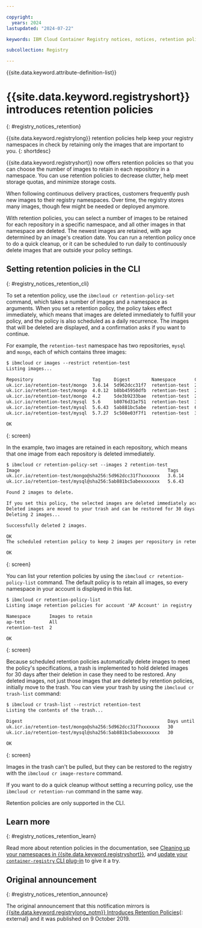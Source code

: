```yaml
---

copyright:
  years: 2024
lastupdated: "2024-07-22"

keywords: IBM Cloud Container Registry notices, notices, retention policies

subcollection: Registry

---
```


{{site.data.keyword.attribute-definition-list}}

# {{site.data.keyword.registryshort}} introduces retention policies
{: #registry_notices_retention}

{{site.data.keyword.registrylong}} retention policies help keep your registry namespaces in check by retaining only the images that are important to you.
{: shortdesc}

{{site.data.keyword.registryshort}} now offers retention policies so that you can choose the number of images to retain in each repository in a namespace. You can use retention policies to decrease clutter, help meet storage quotas, and minimize storage costs.

When following continuous delivery practices, customers frequently push new images to their registry namespaces. Over time, the registry stores many images, though few might be needed or deployed anymore.

With retention policies, you can select a number of images to be retained for each repository in a specific namespace, and all other images in that namespace are deleted. The newest images are retained, with age determined by an image's creation date. You can run a retention policy once to do a quick cleanup, or it can be scheduled to run daily to continuously delete images that are outside your policy settings.

## Setting retention policies in the CLI
{: #registry_notices_retention_cli}

To set a retention policy, use the `ibmcloud cr retention-policy-set` command, which takes a number of images and a namespace as arguments. When you set a retention policy, the policy takes effect immediately, which means that images are deleted immediately to fulfill your policy, and the policy is also scheduled as a daily recurrence. The images that will be deleted are displayed, and a confirmation asks if you want to continue.

For example, the `retention-test` namespace has two repositories, `mysql` and `mongo`, each of which contains three images:

``` txt
$ ibmcloud cr images --restrict retention-test
Listing images...

Repository                      Tag     Digest        Namespace       Created      Size    Security status
uk.icr.io/retention-test/mongo  3.6.14  5d962dcc31f7  retention-test  2 weeks ago  165 MB  1 Issue
uk.icr.io/retention-test/mongo  4.0.12  b8bb45950dfb  retention-test  2 weeks ago  153 MB  1 Issue
uk.icr.io/retention-test/mongo  4.2     5de3b9233bae  retention-test  2 weeks ago  147 MB  1 Issue
uk.icr.io/retention-test/mysql  5.6     b8076d31e751  retention-test  3 weeks ago  83 MB   4 Issues
uk.icr.io/retention-test/mysql  5.6.43  5ab881bc5abe  retention-test  6 months ago 83 MB   4 Issues
uk.icr.io/retention-test/mysql  5.7.27  5c508e03f7f1  retention-test  3 weeks ago  124 MB  7 Issues

OK
```
{: screen}

In the example, two images are retained in each repository, which means that one image from each repository is deleted immediately.

```txt
$ ibmcloud cr retention-policy-set --images 2 retention-test
Image                                                       Tags
uk.icr.io/retention-test/mongo@sha256:5d962dcc31f7xxxxxxx   3.6.14
uk.icr.io/retention-test/mysql@sha256:5ab881bc5abexxxxxxx   5.6.43

Found 2 images to delete.

If you set this policy, the selected images are deleted immediately according to the rules that you set in your policy.
Deleted images are moved to your trash and can be restored for 30 days. Do you want to continue to set the policy? [y/N]> y
Deleting 2 images...

Successfully deleted 2 images.

OK
The scheduled retention policy to keep 2 images per repository in retention-test is set.

OK
```
{: screen}

You can list your retention policies by using the `ibmcloud cr retention-policy-list` command. The default policy is to retain all images, so every namespace in your account is displayed in this list.

```txt
$ ibmcloud cr retention-policy-list
Listing image retention policies for account 'AP Account' in registry 'uk.icr.io'...

Namespace       Images to retain
ap-test         All
retention-test  2

OK
```
{: screen}

Because scheduled retention policies automatically delete images to meet the policy's specifications, a trash is implemented to hold deleted images for 30 days after their deletion in case they need to be restored. Any deleted images, not just those images that are deleted by retention policies, initially move to the trash. You can view your trash by using the `ibmcloud cr trash-list` command:

```txt
$ ibmcloud cr trash-list --restrict retention-test
Listing the contents of the trash...

Digest                                                      Days until expiry  Tags
uk.icr.io/retention-test/mongo@sha256:5d962dcc31f7xxxxxxx   30                 3.6.14
uk.icr.io/retention-test/mysql@sha256:5ab881bc5abexxxxxxx   30                 5.6.43

OK
```
{: screen}

Images in the trash can't be pulled, but they can be restored to the registry with the `ibmcloud cr image-restore` command.

If you want to do a quick cleanup without setting a recurring policy, use the `ibmcloud cr retention-run` command in the same way.

Retention policies are only supported in the CLI.

## Learn more
{: #registry_notices_retention_learn}

Read more about retention policies in the documentation, see [Cleaning up your namespaces in {{site.data.keyword.registryshort}}](/docs/Registry?topic=Registry-registry_retention), and [update your `container-registry` CLI plug-in](/docs/Registry?topic=Registry-registry_setup_cli_namespace#registry_cli_update) to give it a try.

## Original announcement
{: #registry_notices_retention_announce}

The original announcement that this notification mirrors is [{{site.data.keyword.registrylong_notm}} Introduces Retention Policies](https://www.ibm.com/blog/announcement/ibm-cloud-container-registry-introduces-retention-policies/){: external} and it was published on 9 October 2019.

